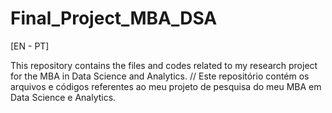 # Final_Project_MBA_DSA

[EN - PT]  

This repository contains the files and codes related to my research project for the MBA in Data Science and Analytics.
//
Este repositório contém os arquivos e códigos referentes ao meu projeto de pesquisa do meu MBA em Data Science e Analytics.
